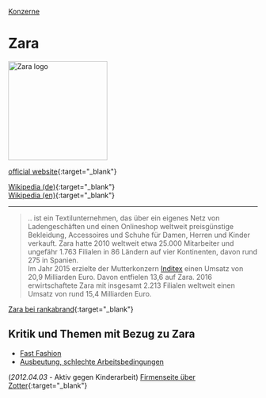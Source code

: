 [Konzerne](../konzerne.html)

# Zara

<img src="https://upload.wikimedia.org/wikipedia/commons/f/fd/Zara_Logo.svg" height="200" alt="Zara logo">   

[official website](https://www.zara.com/){:target="_blank"}   

[Wikipedia (de)](https://de.wikipedia.org/wiki/Zara_(Unternehmen)){:target="_blank"}   
[Wikipedia (en)](https://en.wikipedia.org/wiki/Zara_(retailer)){:target="_blank"}   

---

> .. ist ein Textilunternehmen, das über ein eigenes Netz von Ladengeschäften und einen Onlineshop weltweit preisgünstige Bekleidung, Accessoires und Schuhe für Damen, Herren und Kinder verkauft. Zara hatte 2010 weltweit etwa 25.000 Mitarbeiter und ungefähr 1.763 Filialen in 86 Ländern auf vier Kontinenten, davon rund 275 in Spanien.   
Im Jahr 2015 erzielte der Mutterkonzern [Inditex](../konzerne/inditex.html) einen Umsatz von 20,9 Milliarden Euro. Davon entfielen 13,6 auf Zara. 2016 erwirtschaftete Zara mit insgesamt 2.213 Filialen weltweit einen Umsatz von rund 15,4 Milliarden Euro.   

[Zara bei rankabrand](https://www.rankabrand.de/modehauser-discounter/Zara){:target="_blank"}   

## Kritik und Themen mit Bezug zu Zara
* [Fast Fashion](../thema/fast_fashion.html)
* [Ausbeutung, schlechte Arbeitsbedingungen](../konzerne/inditex#ausbeutung)

(_2012.04.03_ - Aktiv gegen Kinderarbeit) [Firmenseite über Zotter](https://www.aktiv-gegen-kinderarbeit.de/firma/zara/){:target="_blank"}   
